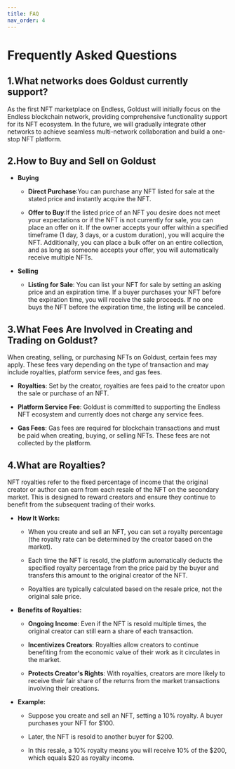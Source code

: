 ```yaml
---
title: FAQ
nav_order: 4
---
```


# Frequently Asked Questions

## 1.What networks does Goldust currently support?

As the first NFT marketplace on Endless, Goldust will initially focus on the Endless blockchain network, providing comprehensive functionality support for its NFT ecosystem. In the future, we will gradually integrate other networks to achieve seamless multi-network collaboration and build a one-stop NFT platform.


## 2.How to Buy and Sell on Goldust

- **Buying**
    - **Direct Purchase**:You can purchase any NFT listed for sale at the stated price and instantly acquire the NFT.

    - **Offer to Buy**:If the listed price of an NFT you desire does not meet your expectations or if the NFT is not currently for sale, you can place an offer on it. If the owner accepts your offer within a specified timeframe (1 day, 3 days, or a custom duration), you will acquire the NFT. Additionally, you can place a bulk offer on an entire collection, and as long as someone accepts your offer, you will automatically receive multiple NFTs.

- **Selling**
    - **Listing for Sale**: You can list your NFT for sale by setting an asking price and an expiration time. If a buyer purchases your NFT before the expiration time, you will receive the sale proceeds. If no one buys the NFT before the expiration time, the listing will be canceled.

## 3.What Fees Are Involved in Creating and Trading on Goldust?

When creating, selling, or purchasing NFTs on Goldust, certain fees may apply. These fees vary depending on the type of transaction and may include royalties, platform service fees, and gas fees.

- **Royalties**: Set by the creator, royalties are fees paid to the creator upon the sale or purchase of an NFT.

- **Platform Service Fee**: Goldust is committed to supporting the Endless NFT ecosystem and currently does not charge any service fees.

- **Gas Fees**: Gas fees are required for blockchain transactions and must be paid when creating, buying, or selling NFTs. These fees are not collected by the platform.


## 4.What are Royalties?

NFT royalties refer to the fixed percentage of income that the original creator or author can earn from each resale of the NFT on the secondary market. This is designed to reward creators and ensure they continue to benefit from the subsequent trading of their works.

- **How It Works:**
  - When you create and sell an NFT, you can set a royalty percentage (the royalty rate can be determined by the creator based on the market).

  - Each time the NFT is resold, the platform automatically deducts the specified royalty percentage from the price paid by the buyer and transfers this amount to the original creator of the NFT.
  
  - Royalties are typically calculated based on the resale price, not the original sale price.


- **Benefits of Royalties:**
  - **Ongoing Income**: Even if the NFT is resold multiple times, the original creator can still earn a share of each transaction.

  - **Incentivizes Creators**: Royalties allow creators to continue benefiting from the economic value of their work as it circulates in the market.

  - **Protects Creator's Rights**: With royalties, creators are more likely to receive their fair share of the returns from the market transactions involving their creations.


- **Example:**
  - Suppose you create and sell an NFT, setting a 10% royalty. A buyer purchases your NFT for $100.

  - Later, the NFT is resold to another buyer for $200.

  - In this resale, a 10% royalty means you will receive 10% of the $200, which equals $20 as royalty income.
